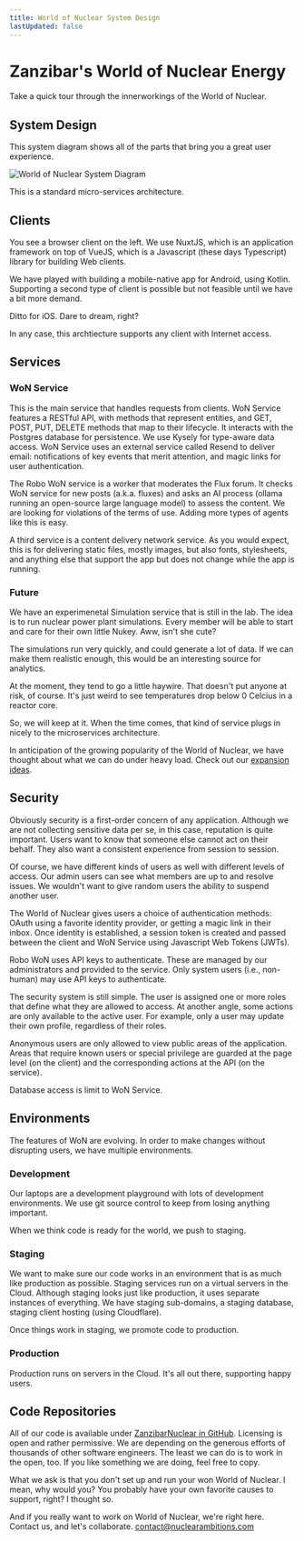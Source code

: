 ```yaml
---
title: World of Nuclear System Design
lastUpdated: false
---
```


# Zanzibar's World of Nuclear Energy

Take a quick tour through the innerworkings of the World of Nuclear.

## System Design

This system diagram shows all of the parts that bring you a great user experience.

![World of Nuclear System Diagram](/images/WoN-Architecture-2025-July.png)

This is a standard micro-services architecture.

## Clients

You see a browser client on the left. We use NuxtJS, which is an application framework on top of VueJS, which is a Javascript (these days Typescript) library for building Web clients.

We have played with building a mobile-native app for Android, using Kotlin. Supporting a second type of client is possible but not feasible until we have a bit more demand.

Ditto for iOS. Dare to dream, right?

In any case, this archtiecture supports any client with Internet access.

## Services

### WoN Service

This is the main service that handles requests from clients. WoN Service features a RESTful API, with methods that represent entities, and GET, POST, PUT, DELETE methods that map to their lifecycle. It interacts with the Postgres database for persistence. We use Kysely for type-aware data access. WoN Service uses an external service called Resend to deliver email: notifications of key events that merit attention, and magic links for user authentication.

The Robo WoN service is a worker that moderates the Flux forum. It checks WoN service for new posts (a.k.a. fluxes) and asks an AI process (ollama running an open-source large language model) to assess the content. We are looking for violations of the terms of use. Adding more types of agents like this is easy.

A third service is a content delivery network service. As you would expect, this is for delivering static files, mostly images, but also fonts, stylesheets, and anything else that support the app but does not change while the app is running.

### Future

We have an experimenetal Simulation service that is still in the lab. The idea is to run nuclear power plant simulations. Every member will be able to start and care for their own little Nukey. Aww, isn't she cute?

The simulations run very quickly, and could generate a lot of data. If we can make them realistic enough, this would be an interesting source for analytics.

At the moment, they tend to go a little haywire. That doesn't put anyone at risk, of course. It's just weird to see temperatures drop below 0 Celcius in a reactor core.

So, we will keep at it. When the time comes, that kind of service plugs in nicely to the microservices architecture.

In anticipation of the growing popularity of the World of Nuclear, we have thought about what we can do under heavy load. Check out our [expansion ideas](./expansion-ideas).

## Security

Obviously security is a first-order concern of any application. Although we are not collecting sensitive data per se, in this case, reputation is quite important. Users want to know that someone else cannot act on their behalf. They also want a consistent experience from session to session.

Of course, we have different kinds of users as well with different levels of access. Our admin users can see what members are up to and resolve issues. We wouldn't want to give random users the ability to suspend another user.

The World of Nuclear gives users a choice of authentication methods: OAuth using a favorite identity provider, or getting a magic link in their inbox. Once identity is established, a session token is created and passed between the client and WoN Service using Javascript Web Tokens (JWTs).

Robo WoN uses API keys to authenticate. These are managed by our administrators and provided to the service. Only system users (i.e., non-human) may use API keys to authenticate.

The security system is still simple. The user is assigned one or more roles that define what they are allowed to access. At another angle, some actions are only available to the active user. For example, only a user may update their own profile, regardless of their roles.

Anonymous users are only allowed to view public areas of the application. Areas that require known users or special privilege are guarded at the page level (on the client) and the corresponding actions at the API (on the service).

Database access is limit to WoN Service.

## Environments

The features of WoN are evolving. In order to make changes without disrupting users, we have multiple environments.

### Development

Our laptops are a development playground with lots of development environments. We use git source control to keep from losing anything important.

When we think code is ready for the world, we push to staging.

### Staging

We want to make sure our code works in an environment that is as much like production as possible. Staging services run on a virtual servers in the Cloud. Although staging looks just like production, it uses separate instances of everything. We have staging sub-domains, a staging database, staging client hosting (using Cloudflare).

Once things work in staging, we promote code to production.

### Production

Production runs on servers in the Cloud. It's all out there, supporting happy users.

## Code Repositories

All of our code is available under [ZanzibarNuclear in GitHub](https://github.com/ZanzibarNuclear). Licensing is open and rather permissive. We are depending on the generous efforts of thousands of other software engineers. The least we can do is to work in the open, too. If you like something we are doing, feel free to copy.

What we ask is that you don't set up and run your won World of Nuclear. I mean, why would you? You probably have your own favorite causes to support, right? I thought so.

And if you really want to work on World of Nuclear, we're right here. Contact us, and let's collaborate. contact@nuclearambitions.com
